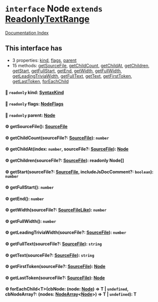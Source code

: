 # `interface` Node `extends` [ReadonlyTextRange](../private.interface.ReadonlyTextRange/README.md)

[Documentation Index](../README.md)

## This interface has

- 3 properties:
[kind](#-readonly-kind-syntaxkind),
[flags](#-readonly-flags-nodeflags),
[parent](#-readonly-parent-node)
- 15 methods:
[getSourceFile](#-getsourcefile-sourcefile),
[getChildCount](#-getchildcountsourcefile-sourcefile-number),
[getChildAt](#-getchildatindex-number-sourcefile-sourcefile-node),
[getChildren](#-getchildrensourcefile-sourcefile-readonly-node),
[getStart](#-getstartsourcefile-sourcefile-includejsdoccomment-boolean-number),
[getFullStart](#-getfullstart-number),
[getEnd](#-getend-number),
[getWidth](#-getwidthsourcefile-sourcefilelike-number),
[getFullWidth](#-getfullwidth-number),
[getLeadingTriviaWidth](#-getleadingtriviawidthsourcefile-sourcefile-number),
[getFullText](#-getfulltextsourcefile-sourcefile-string),
[getText](#-gettextsourcefile-sourcefile-string),
[getFirstToken](#-getfirsttokensourcefile-sourcefile-node),
[getLastToken](#-getlasttokensourcefile-sourcefile-node),
[forEachChild](#-foreachchildtcbnode-node-node--t--undefined-cbnodearray-nodes-nodearraynode--t--undefined-t)


#### 📄 `readonly` kind: [SyntaxKind](../private.enum.SyntaxKind/README.md)



#### 📄 `readonly` flags: [NodeFlags](../private.enum.NodeFlags/README.md)



#### 📄 `readonly` parent: [Node](../private.interface.Node/README.md)



#### ⚙ getSourceFile(): [SourceFile](../private.interface.SourceFile/README.md)



#### ⚙ getChildCount(sourceFile?: [SourceFile](../private.interface.SourceFile/README.md)): `number`



#### ⚙ getChildAt(index: `number`, sourceFile?: [SourceFile](../private.interface.SourceFile/README.md)): [Node](../private.interface.Node/README.md)



#### ⚙ getChildren(sourceFile?: [SourceFile](../private.interface.SourceFile/README.md)): readonly Node\[]



#### ⚙ getStart(sourceFile?: [SourceFile](../private.interface.SourceFile/README.md), includeJsDocComment?: `boolean`): `number`



#### ⚙ getFullStart(): `number`



#### ⚙ getEnd(): `number`



#### ⚙ getWidth(sourceFile?: [SourceFileLike](../private.interface.SourceFileLike/README.md)): `number`



#### ⚙ getFullWidth(): `number`



#### ⚙ getLeadingTriviaWidth(sourceFile?: [SourceFile](../private.interface.SourceFile/README.md)): `number`



#### ⚙ getFullText(sourceFile?: [SourceFile](../private.interface.SourceFile/README.md)): `string`



#### ⚙ getText(sourceFile?: [SourceFile](../private.interface.SourceFile/README.md)): `string`



#### ⚙ getFirstToken(sourceFile?: [SourceFile](../private.interface.SourceFile/README.md)): [Node](../private.interface.Node/README.md)



#### ⚙ getLastToken(sourceFile?: [SourceFile](../private.interface.SourceFile/README.md)): [Node](../private.interface.Node/README.md)



#### ⚙ forEachChild\<T>(cbNode: (node: [Node](../private.interface.Node/README.md)) => T | `undefined`, cbNodeArray?: (nodes: [NodeArray](../private.interface.NodeArray/README.md)\<[Node](../private.interface.Node/README.md)>) => T | `undefined`): T



